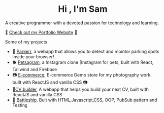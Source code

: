 <h1 align="center">Hi , I'm Sam</h1>

<p>A creative programmer with a devoted passion for technology and learning. </p>


🦓 [Check out my Portfolio Website](https://www.sam-brink.com/) 🦓

Some of my projects
- 🚗 [Parkerr](https://github.com/oxedom/parker), a webapp that allows you to detect and mointor parking spots inside your browser!
- 🐕 [Petsagram](https://instagram-backend-79d91.web.app/), a Instagram clone [Instagram for pets, built with React, Tailwind and Firebase
- 📷 [E-commerce](https://oxedom.github.io/shopping-cart/), E-commerce Demo store for my photography work, built with ReactJS and vanilla CSS  📷
- 📝[CV builder](https://oxedom.github.io/cv-project/), A webapp that helps you build your next CV, built with ReactJS and vanilla CSS
- 🚢 [Battleship](https://oxedom.github.io/battleship/), Bult with HTML,Javascript,CSS, OOP, PubSub pattern and Testing
<p align="left">
</p>


